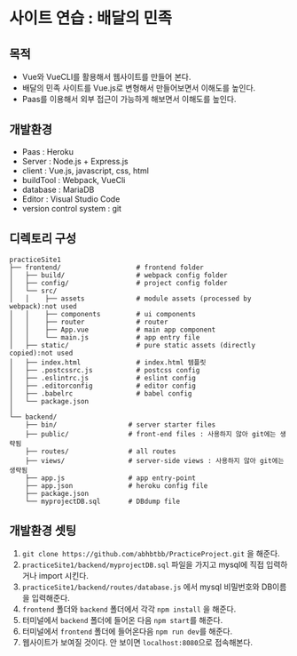 # 사이트 연습 : 배달의 민족

## 목적

- Vue와 VueCLI를 활용해서 웹사이트를 만들어 본다.
- 배달의 민족 사이트를 Vue.js로 변형해서 만들어보면서 이해도를 높인다.
- Paas를 이용해서 외부 접근이 가능하게 해보면서 이해도를 높인다.



## 개발환경

- Paas : Heroku
- Server : Node.js + Express.js
- client : Vue.js, javascript, css, html
- buildTool : Webpack, VueCli
- database : MariaDB
- Editor : Visual Studio Code
- version control system : git



## 디렉토리 구성

```
practiceSite1
├── frontend/                   # frontend folder 
│   ├── build/                  # webpack config folder
│   ├── config/                 # project config folder      
│   └── src/
│   │    ├── assets             # module assets (processed by webpack):not used
│   │    ├── components         # ui components
│   │    ├── router             # router
│   │    ├── App.vue            # main app component
│   │    └── main.js            # app entry file
│   ├── static/                 # pure static assets (directly copied):not used
│   ├── index.html              # index.html 템플릿
│   ├── .postcssrc.js           # postcss config
│   ├── .eslintrc.js            # eslint config
│   ├── .editorconfig           # editor config
│   ├── .babelrc                # babel config
│   └── package.json
│
└── backend/
    ├── bin/                  # server starter files
    ├── public/               # front-end files : 사용하지 않아 git에는 생략됨
    ├── routes/               # all routes
    ├── views/                # server-side views : 사용하지 않아 git에는 생략됨
    ├── app.js                # app entry-point 
    ├── app.json              # heroku config file
    ├── package.json
    └── myprojectDB.sql       # DBdump file
```





## 개발환경 셋팅

1. ```git clone https://github.com/abhbtbb/PracticeProject.git```  을 해준다.
2. `practiceSite1/backend/myprojectDB.sql` 파일을 가지고 mysql에 직접 입력하거나 import 시킨다.
3. `practiceSite1/backend/routes/database.js` 에서 mysql 비밀번호와 DB이름을 입력해준다.
4. `frontend` 폴더와 `backend` 폴더에서 각각 `npm install` 을 해준다.
5. 터미널에서 `backend` 폴더에 들어온 다음 `npm start`를 해준다.
6. 터미널에서 `frontend` 폴더에 들어온다음 `npm run dev`를 해준다.
7. 웹사이트가 보여질 것이다. 안 보이면 `localhost:8080`으로 접속해본다.

